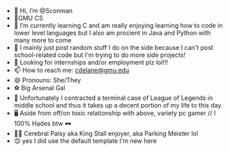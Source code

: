 - 👋 Hi, I’m @Sconman
- 🏫GMU CS
- 🌱 I’m currently learning C and am really enjoying learning how to code in lower level languages but I also am procient in Java and Python with many more to come
- 💞️ I mainly just post random stuff I do on the side because I can't post school-related code but I'm trying to do more side projects!
- 🙏 Looking for internships and/or employment plz lol!!!
- 📫 How to reach me: cdelane@gmu.edu
- 😄 Pronouns: She/They
- ⚽ Big Arsenal Gal
- 💢 Unfortunately I contracted a terminal case of League of Legends in middle school and thus it takes up a decent portion of my life to this day
- 🖥️ Aside from off/on toxic relationship with above, variety pc gamer // I 100% Hades btw 🕶️
- 👨‍🦽 Cerebral Palsy aka King Stall enjoyer, aka Parking Meister lol
- 😊 yes I did use the default template I'm new here
  

<!---
Sconman/Sconman is a ✨ special ✨ repository because its `README.md` (this file) appears on your GitHub profile.
You can click the Preview link to take a look at your changes.
--->
